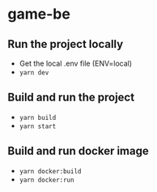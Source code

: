 # game-be

## Run the project locally

- Get the local .env file (ENV=local)
- `yarn dev`

## Build and run the project

- `yarn build`
- `yarn start`

## Build and run docker image

- `yarn docker:build`
- `yarn docker:run`
